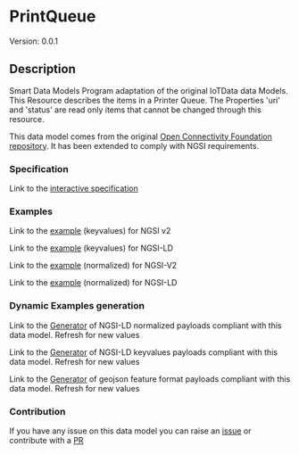 # PrintQueue
Version: 0.0.1

## Description 

Smart Data Models Program adaptation of the original IoTData data Models. This Resource describes the items in a Printer Queue. The Properties 'uri' and 'status' are read only items that cannot be changed through this resource.

This data model comes from the original [Open Connectivity Foundation repository](https://github.com/openconnectivityfoundation/IoTDataModels). It has been extended to comply with NGSI requirements.
### Specification

Link to the [interactive specification](https://swagger.lab.fiware.org/?url=https://smart-data-models.github.io/dataModel.OCF/PrintQueue/swagger.yaml)
### Examples

Link to the [example](https://smart-data-models.github.io/dataModel.OCF/PrintQueue/examples/example.json) (keyvalues) for NGSI v2

Link to the [example](https://smart-data-models.github.io/dataModel.OCF/PrintQueue/examples/example.jsonld) (keyvalues) for NGSI-LD

Link to the [example](https://smart-data-models.github.io/dataModel.OCF/PrintQueue/examples/example-normalized.json) (normalized) for NGSI-V2

Link to the [example](https://smart-data-models.github.io/dataModel.OCF/PrintQueue/examples/example-normalized.jsonld) (normalized) for NGSI-LD
### Dynamic Examples generation

Link to the [Generator](https://smartdatamodels.org/extra/ngsi-ld_generator.php?schemaUrl=https://raw.githubusercontent.com/smart-data-models/dataModel.OCF/master/PrintQueue/schema.json&email=info@smartdatamodels.org) of NGSI-LD normalized payloads compliant with this data model. Refresh for new values

Link to the [Generator](https://smartdatamodels.org/extra/ngsi-ld_generator_keyvalues.php?schemaUrl=https://raw.githubusercontent.com/smart-data-models/dataModel.OCF/master/PrintQueue/schema.json&email=info@smartdatamodels.org) of NGSI-LD keyvalues payloads compliant with this data model. Refresh for new values

Link to the [Generator](https://smartdatamodels.org/extra/geojson_features_generator.php?schemaUrl=https://raw.githubusercontent.com/smart-data-models/dataModel.OCF/master/PrintQueue/schema.json&email=info@smartdatamodels.org) of geojson feature format payloads compliant with this data model. Refresh for new values
### Contribution

 If you have any issue on this data model you can raise an [issue](https://github.com/smart-data-models/dataModel.OCF/issues)  or contribute with a [PR](https://github.com/smart-data-models/dataModel.OCF/pulls)